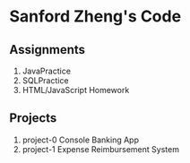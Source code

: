 # Sanford Zheng's Code

## Assignments

1. JavaPractice
2. SQLPractice
3. HTML/JavaScript Homework

## Projects

1. project-0 Console Banking App
2. project-1 Expense Reimbursement System